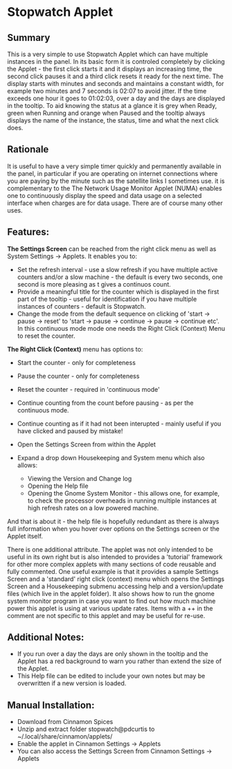 # Stopwatch Applet

## Summary

This is a very simple to use Stopwatch Applet which can have multiple instances in the panel. In its basic form it is controled completely by clicking the Applet - the first click starts it and it displays an increasing time, the second click pauses it and a third click resets it ready for the next time. The display starts with minutes and seconds and maintains a constant width, for example two minutes and 7 seconds is 02:07 to avoid jitter. If the time exceeds one hour it goes to 01:02:03, over a day and the days are displayed in the tooltip. To aid knowing the status at a glance it is grey when Ready,  green when Running and orange when Paused and the tooltip always displays the name of the instance, the status, time and what the next click does. 

## Rationale

It is useful to have a very simple timer quickly and permanently available in the panel, in particular if you are operating on internet connections where you are paying by the minute such as the satellite links I sometimes use. it is complementary to the The Network Usage Monitor Applet (NUMA) enables one to continuously display the speed and data usage on a selected interface when charges are for data usage. There are of course many other uses. 


## Features:
 
**The Settings Screen** can be reached from the right click menu as well as System Settings -> Applets. It enables you to:

   * Set the refresh interval - use a slow refresh if you have multiple active counters and/or a slow machine - the default is every two seconds, one second is more pleasing as t gives a continuos count.
   * Provide a meaningful title for the counter which is displayed in the first part of the tooltip - useful for identification if you have multiple instances of counters - default is Stopwatch.
   * Change the mode from the default sequence on clicking of 'start -> pause -> reset' to 'start -> pause -> continue -> pause -> continue etc'. In this continuous mode mode one needs the Right Click (Context) Menu to reset the counter.

**The Right Click (Context)** menu has options to:

  * Start the counter - only for completeness
  * Pause the counter - only for completeness 
  * Reset the counter - required in 'continuous mode' 
  * Continue counting from the count before pausing - as per the continuous mode. 
  * Continue counting as if it had not been interupted - mainly useful if you have clicked and paused by mistake! 
  * Open the Settings Screen from within the Applet 
  * Expand a drop down Housekeeping and System menu which also allows:
  
     - Viewing the Version and Change log 
     - Opening the Help file
     - Opening the Gnome System Monitor - this allows one, for example, to check the processor overheads in running multiple instances at high refresh rates on a low powered machine.

And that is about it - the help file is hopefully redundant as there is always full information when you hover over options on the Settings screen or the Applet itself. 

There is one additional attribute. The applet was not only intended to be useful in its own right but is also intended to provides a 'tutorial' framework for other more complex applets with many sections of code reusable and fully commented. One useful example is that it provides a sample Settings Screen and a 'standard' right click (context) menu which opens the Settings Screen and a Housekeeping submenu accessing help and a version/update files (which live in the applet folder). It also shows how to run the gnome system monitor program in case you want to find out how much machine power this applet is using at various update rates. Items with a ++ in the comment are not specific to this applet and may be useful for re-use. 

## Additional Notes: 

  * If you run over a day the days are only shown in the tooltip and the Applet has a red background to warn you rather than extend the size of the Applet. 
  * This Help file can be edited to include your own notes but may be overwritten if a new version is loaded. 

## Manual Installation:

   * Download from Cinnamon Spices
   * Unzip and extract folder stopwatch@pdcurtis to ~/.local/share/cinnamon/applets/
   * Enable the applet in Cinnamon Settings -> Applets
   * You can also access the Settings Screen from Cinnamon Settings -> Applets
